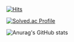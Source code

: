 

[![Hits](https://hits.seeyoufarm.com/api/count/incr/badge.svg?url=https%3A%2F%2Fgithub.com%2Fincava%2Fincava&count_bg=%2379C83D&title_bg=%23555555&icon=&icon_color=%23E7E7E7&title=hits&edge_flat=false)](https://hits.seeyoufarm.com)



[![Solved.ac Profile](http://mazassumnida.wtf/api/v2/generate_badge?boj=ingi1118)](https://solved.ac/ingi1118/)

![Anurag's GitHub stats](https://github-readme-stats.vercel.app/api?username=incava&show_icons=true&theme=radical)
